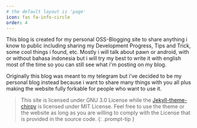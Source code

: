 ```yaml
---
# the default layout is 'page'
icon: fas fa-info-circle
order: 4
---
```


This blog is created for my personal OSS-Blogging site to share anything i know to public including sharing my Development Progress, Tips and Trick, some cool things i found, etc. Mostly i will talk about pawn or android, with or without bahasa indonesia but i will try my best to write it with english most of the time so you can still see what i'm posting on my blog. 


Originally this blog was meant to my telegram but i've decided to be my personal blog instead because i want to share many things with you all plus making the website fully forkable for people who want to use it.

> This site is licensed under GNU 3.0 License while the [Jekyll-theme-chirpy](https://github.com/cotes2020/jekyll-theme-chirpy) is licensed under MIT License. Feel free to use the theme or the website as long as you are willing to comply with the License that is provided in the source code.
{: .prompt-tip }
